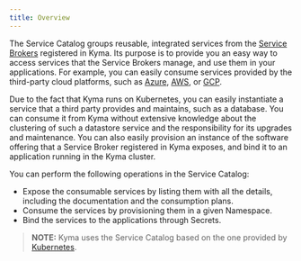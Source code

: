 ```yaml
---
title: Overview
---
```


The Service Catalog groups reusable, integrated services from the [Service Brokers](#service-brokers-overview) registered in Kyma. Its purpose is to provide you an easy way to access services that the Service Brokers manage, and use them in your applications. For example, you can easily consume services provided by the third-party cloud platforms, such as [Azure](#service-brokers-azure-service-broker), [AWS](#service-brokers-aws-service-broker), or [GCP](#service-brokers-gcp-service-broker). 

Due to the fact that Kyma runs on Kubernetes, you can easily instantiate a service that a third party provides and maintains, such as a database. You can consume it from Kyma without extensive knowledge about the clustering of such a datastore service and the responsibility for its upgrades and maintenance. You can also easily provision an instance of the software offering that a Service Broker registered in Kyma exposes, and bind it to an application running in the Kyma cluster.

You can perform the following operations in the Service Catalog:

- Expose the consumable services by listing them with all the details, including the documentation and the consumption plans.
- Consume the services by provisioning them in a given Namespace.
- Bind the services to the applications through Secrets.

>**NOTE:** Kyma uses the Service Catalog based on the one provided by [Kubernetes](https://github.com/kubernetes-sigs/service-catalog).
